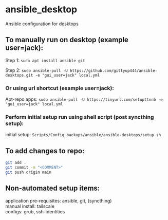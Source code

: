 # ansible_desktop
Ansible configuration for desktops  
  
## To manually run on desktop (example user=jack):  
  
Step 1: `sudo apt install ansible git`  
  
Step 2: `sudo ansible-pull -U https://github.com/gittyup444/ansible-desktops.git -e "gui_user=jack" local.yml`  
  
### Or using url shortcut (example user=jack):  
  
Apt-repo apps: `sudo ansible-pull -U https://tinyurl.com/setupttnnb -e "gui_user=jack" local.yml`  
  
### Perform initial setup run using shell script (post syncthing setup):  
initial setup: `Scripts/Config_backups/ansible/ansible-desktops/setup.sh`  
  
## To add changes to repo:  
```bash
git add .  
git commit -m "<COMMENT>"  
git push origin main  
```
  
## Non-automated setup items:   
application pre-requisites: ansible, git, (syncthing)  
manual install: tailscale  
configs: grub, ssh-identities  
